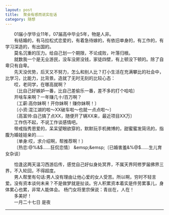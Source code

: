 ```yaml
---
layout: post  
title:  聚会有感而说实在话  
category: 随想  
---
```

&emsp;&emsp;01届小学毕业11年，07届高中毕业5年，物是人非。  
&emsp;&emsp;有结婚的，有马拉松式恋爱的，有着急待嫁的，有依旧单身的，有工作的，有学习深造的，有出国的。  
&emsp;&emsp;莫名沉重的压力。给自己划一个期限，不论成败，叶落归根。  
&emsp;&emsp;就数我一个是无业游民，没车没房没钱，家徒四壁，有上顿没下顿的。除了自卑只有自卑。  
&emsp;&emsp;先天没优势，后天又不努力，怎么和别人比？打小生活在充满攀比的社会中，比学习，比能力，比背景。造就了无时无刻的比较心态：  
&emsp;&emsp;哎，老同学，在哪高就啊？  
&emsp;&emsp;〔比自己好嫉妒一番，比自己差偷乐一番，差不多的打个哈哈〕  
&emsp;&emsp;开啥车来啊？一年赚几十/百万啊？  
&emsp;&emsp;〔工薪:高你妹啊！开你妹啊！赚你妹啊！〕  
&emsp;&emsp;〔小资:混江湖的啦～XX破车啦～也就一点点啦～〕  
&emsp;&emsp;〔高富帅:自己搞了点XX，随便开了辆XX来，最近项目XX万〕  
&emsp;&emsp;工作伤不起，不说工作谈感情吧。  
&emsp;&emsp;带戒指秀恩爱的，呆呆望眼欲穿的，默默玩手机微博的，甜蜜蜜发简讯的，指腹为婚娃娃亲的……  
&emsp;&emsp;〔单身:哎，求介绍啊，帮推荐啊！〕  
&emsp;&emsp;〔热恋:@%&$……狂侃恋情〕  
&emsp;&emsp;〔已婚害羞&%@$……生儿育女杂谈〕
 
&emsp;&emsp;恰逢这两天温习西游后传，感觉自己好似身处冥界，不属天界阿修罗届佛界三界，不入轮回，不得超度。  
&emsp;&emsp;男人帮里有句话:男人没有理由让他心爱的女人受苦。所以啊，穷时不轻言爱。没有资本谈何未来？不是做梦就是扯谈。穷人积累资本着实是件劳累事儿，身体累心也累，非常人能体会。
杨门女将里宗保说：青丝在，人在！  
&emsp;&emsp;多美好！  
&emsp;&emsp;一月二十七日 是夜  
- - -
